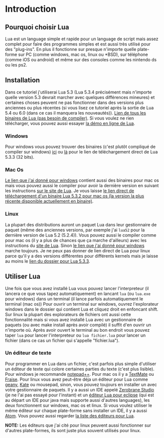 # Introduction

## Pourquoi choisir Lua

Lua est un language simple et rapide pour un language de script mais assez complet pour faire des programmes simples et est aussi très utilisé pour des "plug-ins".
En plus il fonctionne sur presque n'importe quelle plate-forme sur PC (comme windows, mac os, linux ou \*BSD), sur téléphone (comme iOS ou android) et même sur des consoles comme les nintendo ds ou les ps2.

## Installation

Dans ce tutoriel j'utiliserai Lua 5.3 (Lua 5.3.4 précisément mais n'importe quelle version 5.3 devrait marcher avec quelques différences mineures) et certaines choses peuvent ne pas fonctionner dans des versions plus anciennes ou plus récentes (si vous lisez ce tutoriel après la sortie de Lua 5.4 ou 6.0 (dans ce cas il manquera les nouveautés)).
[Lien de tous les binaires de Lua (pas besoin de compiler)](http://www.lua-users.org/wiki/LuaBinaries).
Si vous voulez ne rien télécharger, vous pouvez aussi essayer [la démo en ligne de Lua](https://www.lua.org/demo.html).

### Windows

Pour windows vous pouvez trouver des binaires (c'est plutôt compliqué de compiler sur windows) [ici](http://www.luabinaries.sourceforge.net) ou [là](https://sourceforge.net/projects/luabinaries/files/5.3.3/Tools%20Executables/lua-5.3.3_Win32_bin.zip/download) pour le lien de téléchargement direct de Lua 5.3.3 (32 bits).

### Mac Os

[Le lien que j'ai donné pour windows](http://www.luabinaries.sourceforge.net) contient aussi des binaires pour mac os mais vous pouvez aussi le compiler pour avoir la dernière version en suivant les instructions [sur le site de Lua](https://www.lua.org/download.html).
Je vous laisse [le lien direct de téléchargement d'un binaire Lua 5.3.2 pour mac os (la version la plus récente disponible actuellement en binaire)](https://sourceforge.net/projects/luabinaries/files/5.3.2/Tools%20Executables/lua-5.3.2_MacOS1011_bin.tar.gz/download).

### Linux

La plupart des distributions auront un paquet Lua dans leur gestionnaire de paquet (même des anciennes versions, par exemple j'ai `lua52` pour la dernière version de Lua 5.2 (5.2.4)).
Vous pouvez aussi le compiler comme pour mac os (il y a plus de chances que ça marche d'ailleurs) avec les instructions du [site de Lua](https://www.lua.org/download.html).
Sinon [le lien que j'ai donné pour windows](http://luabinaries.sourceforge.net) marche toujours.
Je ne peux pas donner de lien direct de Lua pour linux parce qu'il y a des versions différentes pour différents kernels mais je laisse au moins le [lien du dossier pour Lua 5.3.3](https://sourceforge.net/projects/luabinaries/files/5.3.3/Tools%20Executables/).

## Utiliser Lua

Une fois que vous avez installé Lua vous pouvez lancer l'interpreteur (il lancera ce que vous tapez automatiquement) en lancant `lua` (ou `lua.exe` pour windows) dans un terminal (il lance parfois automatiquement le terminal (mac os))
Pour ouvrir un terminal sur windows, ouvrez l'explorateur windows dans le dossier qui contient Lua et cliquez droit en enfoncant shift.
Sur linux la plupart des explorateurs de fichiers ont aussi cette fonctionnalité mais si vous avez installé Lua avec un gestionnaire de paquets (ou avec make install après avoir compilé) il suffit d'en ouvrir un n'importe où.
Après avoir ouvert le terminal au bon endroit vous pouvez taper `lua` pour lancer l'interpreteur ou `lua fichier.lua` pour lancer un fichier (dans ce cas un fichier qui s'appelle "fichier.lua").

### Un éditeur de texte

Pour programmer en Lua dans un fichier, c'est parfois plus simple d'utiliser un éditeur de texte qui colore certaines parties du texte (c'est plus lisible).
Pour windows je recommande [notepad++](https://notepad-plus-plus.org/fr/).
Pour mac os il y a [TextMate](https://macromates.com/) ou [Fraise](https://github.com/jfmoy/Fraise/downloads).
Pour linux vous avez peut-être déja un éditeur pour Lua comme [geany](geany.org), [Kate](https://kate-editor.org/) ou mousepad, sinon, vous pouvez toujours en installer un avec votre gestionnaire de paquets.
Il y a aussi un IDE appelé [Zerobrane Studio](https://studio.zerobrane.com/) (je ne l'ai pas essayé pour l'instant) et un [éditeur Lua pour eclipse](https://eclipse.org/ldt/) (qui est au départ un IDE pour java mais supporte aussi d'autres languages), les deux fonctionnent sur windows, mac os et linux.
Si vous voulez utiliser le même éditeur sur chaque plate-forme sans installer un IDE, il y a aussi [Atom](http://www.atom.io).
Vous pouvez aussi regarder [la liste des éditeurs pour Lua](http://lua-users.org/wiki/LuaEditorSupport).

**NOTE:** Les éditeurs que j'ai cité pour linux peuvent aussi fonctionner sur d'autres plate-formes, ils sont juste plus souvent utilisés pour linux.
